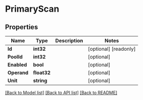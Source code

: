 # PrimaryScan

## Properties

Name | Type | Description | Notes
------------ | ------------- | ------------- | -------------
**Id** | **int32** |  | [optional] [readonly] 
**PoolId** | **int32** |  | [optional] 
**Enabled** | **bool** |  | [optional] 
**Operand** | **float32** |  | [optional] 
**Unit** | **string** |  | [optional] 

[[Back to Model list]](../README.md#documentation-for-models) [[Back to API list]](../README.md#documentation-for-api-endpoints) [[Back to README]](../README.md)


